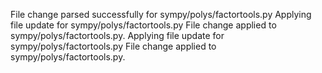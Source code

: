 File change parsed successfully for sympy/polys/factortools.py
Applying file update for sympy/polys/factortools.py
File change applied to sympy/polys/factortools.py.
Applying file update for sympy/polys/factortools.py
File change applied to sympy/polys/factortools.py.
